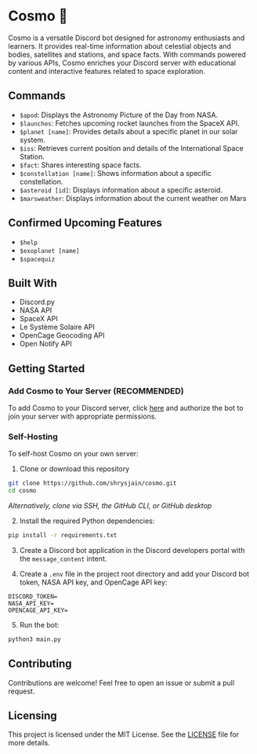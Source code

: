 # Cosmo 🚀

Cosmo is a versatile Discord bot designed for astronomy enthusiasts and learners. It provides real-time information about celestial objects and bodies, satellites and stations, and space facts. With commands powered by various APIs, Cosmo enriches your Discord server with educational content and interactive features related to space exploration.

## Commands

- `$apod`: Displays the Astronomy Picture of the Day from NASA.
- `$launches`: Fetches upcoming rocket launches from the SpaceX API.
- `$planet [name]`: Provides details about a specific planet in our solar system.
- `$iss`: Retrieves current position and details of the International Space Station.
- `$fact`: Shares interesting space facts.
- `$constellation [name]`: Shows information about a specific constellation.
- `$asteroid [id]`: Displays information about a specific asteroid.
- `$marsweather`: Displays information about the current weather on Mars

## Confirmed Upcoming Features

- `$help`
- `$exoplanet [name]`
- `$spacequiz`

## Built With

- Discord.py
- NASA API
- SpaceX API
- Le Système Solaire API
- OpenCage Geocoding API
- Open Notify API

## Getting Started

### Add Cosmo to Your Server (RECOMMENDED)

To add Cosmo to your Discord server, click [here](https://discord.com/oauth2/authorize?client_id=1257118234587430983&permissions=68608&integration_type=0&scope=bot) and authorize the bot to join your server with appropriate permissions.

### Self-Hosting

To self-host Cosmo on your own server:

1. Clone or download this repository

```bash
git clone https://github.com/shrysjain/cosmo.git
cd cosmo
```

*Alternatively, clone via SSH, the GitHub CLI, or GitHub desktop*

2. Install the required Python dependencies:

```bash
pip install -r requirements.txt
```

3. Create a Discord bot application in the Discord developers portal with the `message_content` intent.

4. Create a `.env` file in the project root directory and add your Discord bot token, NASA API key, and OpenCage API key:

```env
DISCORD_TOKEN=
NASA_API_KEY=
OPENCAGE_API_KEY=
```

5. Run the bot:

```bash
python3 main.py
```

## Contributing

Contributions are welcome! Feel free to open an issue or submit a pull request.

## Licensing

This project is licensed under the MIT License. See the [LICENSE](./LICENSE) file for more details.
